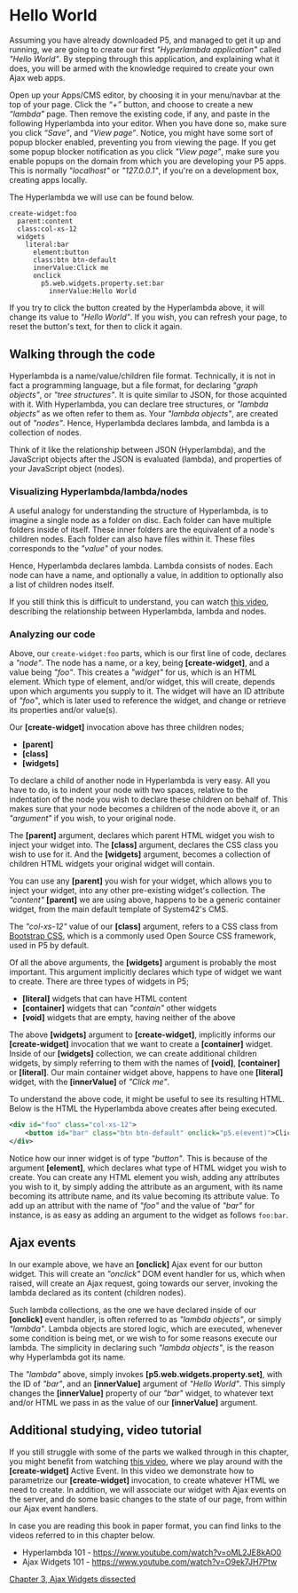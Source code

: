 # Hello World

Assuming you have already downloaded P5, and managed to get it up and running, we are going to create our first *"Hyperlambda application"* called *"Hello World"*. By stepping through this application, and explaining what it does, you will be armed with the knowledge required to create your own Ajax web apps.

Open up your Apps/CMS editor, by choosing it in your menu/navbar at the top of your page. Click the _“+”_ button, and choose to create a new _“lambda”_ page. Then remove the existing code, if any, and paste in the following Hyperlambda into your editor. When you have done so, make sure you click _“Save”_, and _“View page”_. Notice, you might have some sort of popup blocker enabled, preventing you from viewing the page. If you get some popup blocker notification as you click *"View page"*, make sure you enable popups on the domain from which you are developing your P5 apps. This is normally *"localhost"* or *"127.0.0.1"*, if you're on a development box, creating apps locally.

The Hyperlambda we will use can be found below.

```
create-widget:foo
  parent:content
  class:col-xs-12
  widgets
    literal:bar
      element:button
      class:btn btn-default
      innerValue:Click me
      onclick
        p5.web.widgets.property.set:bar
          innerValue:Hello World
```

If you try to click the button created by the Hyperlambda above, it will change its value to *"Hello World"*. If you wish, you can refresh your page, to reset the button's text, for then to click it again.

## Walking through the code

Hyperlambda is a name/value/children file format. Technically, it is not in fact a programming language, but a file format, for declaring *"graph objects"*, or *"tree structures"*. It is quite similar to JSON, for those acquinted with it. With Hyperlambda, you can declare tree structures, or *"lambda objects"* as we often refer to them as. Your *"lambda objects"*, are created out of *"nodes"*. Hence, Hyperlambda declares lambda, and lambda is a collection of nodes.

Think of it like the relationship between JSON (Hyperlambda), and the JavaScript objects after the JSON is evaluated (lambda), and properties of your JavaScript object (nodes).

### Visualizing Hyperlambda/lambda/nodes

A useful analogy for understanding the structure of Hyperlambda, is to imagine a single node as a folder on disc. Each folder can have multiple folders inside of itself. These inner folders are the equivalent of a node's children nodes. Each folder can also have files within it. These files corresponds to the *"value"* of your nodes.

Hence, Hyperlambda declares lambda. Lambda consists of nodes. Each node can have a name, and optionally a value, in addition to optionally also a list of children nodes itself.

If you still think this is difficult to understand, you can watch [this video](https://www.youtube.com/watch?v=oML2JE8kAO0), describing the relationship between Hyperlambda, lambda and nodes.

### Analyzing our code

Above, our `create-widget:foo` parts, which is our first line of code, declares a *"node"*. The node has a name, or a key, being **[create-widget]**, and a value being *"foo"*. This creates a *"widget"* for us, which is an HTML element. Which type of element, and/or widget, this will create, depends upon which arguments you supply to it. The widget will have an ID attribute of *"foo"*, which is later used to reference the widget, and change or retrieve its properties and/or value(s).

Our **[create-widget]** invocation above has three children nodes;

- **[parent]**
- **[class]**
- **[widgets]**

To declare a child of another node in Hyperlambda is very easy. All you have to do, is to indent your node with two spaces, relative to the indentation of the node you wish to declare these children on behalf of. This makes sure that your node becomes a children of the node above it, or an *"argument"* if you wish, to your original node.

The **[parent]** argument, declares which parent HTML widget you wish to inject your widget into. The **[class]** argument, declares the CSS class you wish to use for it. And the **[widgets]** argument, becomes a collection of children HTML widgets your original widget will contain.

You can use any **[parent]** you wish for your widget, which allows you to inject your widget, into any other pre-existing widget's collection. The *"content"* **[parent]** we are using above, happens to be a generic container widget, from the main default template of System42's CMS.

The *"col-xs-12"* value of our **[class]** argument, refers to a CSS class from [Bootstrap CSS](http://getbootstrap.com/css/), which is a commonly used Open Source CSS framework, used in P5 by default.

Of all the above arguments, the **[widgets]** argument is probably the most important. This argument implicitly declares which type of widget we want to create. There are three types of widgets in P5;

* **[literal]** widgets that can have HTML content
* **[container]** widgets that can *"contain"* other widgets
* **[void]** widgets that are empty, having neither of the above

The above **[widgets]** argument to **[create-widget]**, implicitly informs our **[create-widget]** invocation that we want to create a **[container]** widget. Inside of our **[widgets]** collection, we can create additional children widgets, by simply referring to them with the names of **[void]**, **[container]** or **[literal]**. Our main container widget above, happens to have one **[literal]** widget, with the **[innerValue]** of *"Click me"*.

To understand the above code, it might be useful to see its resulting HTML. Below is the HTML the Hyperlambda above creates after being executed.

```xml
<div id="foo" class="col-xs-12">
    <button id="bar" class="btn btn-default" onclick="p5.e(event)">Click me!</button>
</div>
```

Notice how our inner widget is of type *"button"*. This is because of the argument **[element]**, which declares what type of HTML widget you wish to create. You can create any HTML element you wish, adding any attributes you wish to it, by simply adding the attribute as an argument, with its name becoming its attribute name, and its value becoming its attribute value. To add up an attribut with the name of *"foo"* and the value of *"bar"* for instance, is as easy as adding an argument to the widget as follows `foo:bar`.

## Ajax events

In our example above, we have an **[onclick]** Ajax event for our button widget. This will create an *"onclick"* DOM event handler for us, which when raised, will create an Ajax request, going towards our server, invoking the lambda declared as its content (children nodes).

Such lambda collections, as the one we have declared inside of our **[onclick]** event handler, is often referred to as *"lambda objects"*, or simply *"lambda"*. Lambda objects are stored logic, which are executed, whenever some condition is being met, or we wish to for some reasons execute our lambda. The simplicity in declaring such *"lambda objects"*, is the reason why Hyperlambda got its name.

The *"lambda"* above, simply invokes **[p5.web.widgets.property.set]**, with the ID of *"bar"*, and an **[innerValue]** argument of *"Hello World"*. This simply changes the **[innerValue]** property of our *"bar"* widget, to whatever text and/or HTML we pass in as the value of our **[innerValue]** argument.

## Additional studying, video tutorial

If you still struggle with some of the parts we walked through in this chapter, you might benefit from watching [this video](https://www.youtube.com/watch?v=O9ek7JH7Ptw), where we play around with the **[create-widget]** Active Event. In this video we demonstrate how to parametrize our **[create-widget]** invocation, to create whatever HTML we need to create. In addition, we will associate our widget with Ajax events on the server, and do some basic changes to the state of our page, from within our Ajax event handlers.

In case you are reading this book in paper format, you can find links to the videos referred to in this chapter below.

* Hyperlambda 101 - https://www.youtube.com/watch?v=oML2JE8kAO0
* Ajax Widgets 101 - https://www.youtube.com/watch?v=O9ek7JH7Ptw

[Chapter 3, Ajax Widgets dissected](chapter-3.md)